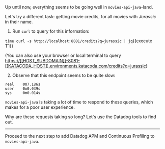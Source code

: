 Up until now, everything seems to be going well in `movies-api-java`-land.

Let's try a different task: getting movie credits, for all movies with _Jurassic_ in their name.

1. Run `curl` to query for this information:

  `time curl -s http://localhost:8081/credits?q=jurassic | jq`{{execute T1}}

  (You can also use your browser or local terminal to query <https://[[HOST_SUBDOMAIN]]-8081-[[KATACODA_HOST]].environments.katacoda.com/credits?q=jurassic>)

2. Observe that this endpoint seems to be quite slow:

  ```
  real    0m7.186s
  user    0m0.039s
  sys     0m0.014s
  ```

  `movies-api-java` is taking a lot of time to respond to these queries, which makes for a poor user experience.

  Why are these requests taking so long? Let's use the Datadog tools to find out.

---

Proceed to the next step to add Datadog APM and Continuous Profiling to `movies-api-java`.

